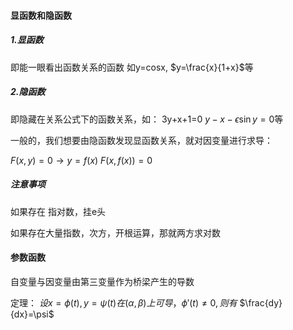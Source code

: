 #### 显函数和隐函数
##### 1.显函数
即能一眼看出函数关系的函数
如y=cosx, $y=\frac{x}{1+x}$等
##### 2.隐函数
即隐藏在关系公式下的函数关系，如：
3y+x+1=0
$y-x-\epsilon \sin y=0$等

一般的，我们想要由隐函数发现显函数关系，就对因变量进行求导：

$F(x,y)=0 \rightarrow y=f(x)$     $F(x,f(x))=0$

##### 注意事项
如果存在 指对数，挂e头

如果存在大量指数，次方，开根运算，那就两方求对数



#### 参数函数

自变量与因变量由第三变量作为桥梁产生的导数

定理：
$设x=\phi(t),y=\psi(t)在(\alpha,\beta)上可导，\phi'(t) \neq 0,则有$
$\frac{dy}{dx}=\psi$
